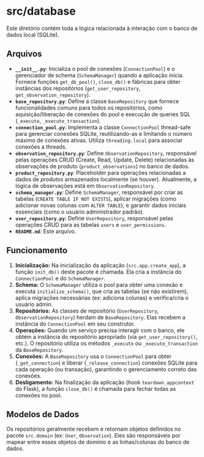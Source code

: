 # src/database

Este diretório contém toda a lógica relacionada à interação com o banco de dados local (SQLite).

## Arquivos

*   **`__init__.py`**: Inicializa o pool de conexões (`ConnectionPool`) e o gerenciador de schema (`SchemaManager`) quando a aplicação inicia. Fornece funções `get_db_pool()`, `close_db()` e fábricas para obter instâncias dos repositórios (`get_user_repository`, `get_observation_repository`).
*   **`base_repository.py`**: Define a classe `BaseRepository` que fornece funcionalidades comuns para todos os repositórios, como aquisição/liberação de conexões do pool e execução de queries SQL (`_execute`, `_execute_transaction`).
*   **`connection_pool.py`**: Implementa a classe `ConnectionPool` thread-safe para gerenciar conexões SQLite, reutilizando-as e limitando o número máximo de conexões ativas. Utiliza `threading.local` para associar conexões a threads.
*   **`observation_repository.py`**: Define `ObservationRepository`, responsável pelas operações CRUD (Create, Read, Update, Delete) relacionadas às observações de produto (`product_observations`) no banco de dados.
*   **`product_repository.py`**: Placeholder para operações relacionadas a dados de *produtos* armazenados localmente (se houver). Atualmente, a lógica de observações está em `ObservationRepository`.
*   **`schema_manager.py`**: Define `SchemaManager`, responsável por criar as tabelas (`CREATE TABLE IF NOT EXISTS`), aplicar migrações (como adicionar novas colunas com `ALTER TABLE`), e garantir dados iniciais essenciais (como o usuário administrador padrão).
*   **`user_repository.py`**: Define `UserRepository`, responsável pelas operações CRUD para as tabelas `users` e `user_permissions`.
*   **`README.md`**: Este arquivo.

## Funcionamento

1.  **Inicialização:** Na inicialização da aplicação (`src.app.create_app`), a função `init_db()` deste pacote é chamada. Ela cria a instância do `ConnectionPool` e do `SchemaManager`.
2.  **Schema:** O `SchemaManager` utiliza o pool para obter uma conexão e executa `initialize_schema()`, que cria as tabelas (se não existirem), aplica migrações necessárias (ex: adiciona colunas) e verifica/cria o usuário admin.
3.  **Repositórios:** As classes de repositório (`UserRepository`, `ObservationRepository`) herdam de `BaseRepository`. Elas recebem a instância do `ConnectionPool` em seu construtor.
4.  **Operações:** Quando um serviço precisa interagir com o banco, ele obtém a instância do repositório apropriado (via `get_user_repository()`, etc.). O repositório utiliza os métodos `_execute` ou `_execute_transaction` da `BaseRepository`.
5.  **Conexões:** A `BaseRepository` usa o `ConnectionPool` para obter (`_get_connection`) e liberar (`_release_connection`) conexões SQLite para cada operação (ou transação), garantindo o gerenciamento correto das conexões.
6.  **Desligamento:** Na finalização da aplicação (hook `teardown_appcontext` do Flask), a função `close_db()` é chamada para fechar todas as conexões no pool.

## Modelos de Dados

Os repositórios geralmente recebem e retornam objetos definidos no pacote `src.domain` (ex: `User`, `Observation`). Eles são responsáveis por mapear entre esses objetos de domínio e as linhas/colunas do banco de dados.